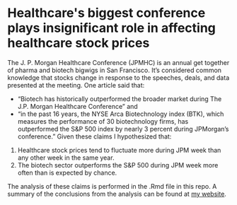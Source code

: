 # Healthcare's biggest conference plays insignificant role in affecting healthcare stock prices
The J. P. Morgan Healthcare Conference (JPMHC) is an annual get together of pharma and biotech bigwigs in San Francisco. It’s considered common knowledge that stocks change in response to the speeches, deals, and data presented at the meeting. One article said that:

* “Biotech has historically outperformed the broader market during The J.P. Morgan Healthcare Conference” and
* “in the past 16 years, the NYSE Arca Biotechnology index (BTK), which measures the performance of 30 biotechnology firms, has outperformed the S&P 500 index by nearly 3 percent during JPMorgan’s conference.”
Given these claims I hypothesized that:

1. Healthcare stock prices tend to fluctuate more during JPM week than any other week in the same year.
2. The biotech sector outperforms the S&P 500 during JPM week more often than is expected by chance.

The analysis of these claims is performed in the .Rmd file in this repo. A summary of the conclusions from the analysis can be found at [my website](https://katiesaund.com/post/jpmhc/).


